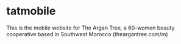 tatmobile
=========
This is the mobile website for The Argan Tree, a 60-women beauty cooperative based in Southwest Morocco (theargantree.com/m)
